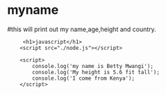 # myname
#this will print out my name,age,height and country.
<!DOCTYPE html>
<html lang="en">
<head>
    <meta charset="UTF-8">
    <meta http-equiv="X-UA-Compatible" content="IE=edge">
    <meta name="viewport" content="width=device-width, initial-scale=1.0">
    <title>Document</title>
</head>
<body>
    
         <h1>javascript</h1>
        <script src="./node.js"></script>

        <script>
            console.log('my name is Betty Mwangi');
            console.log('My height is 5.6 fit tall');
            console.log('I come from Kenya');
        </script>
    
</body>
</html>
